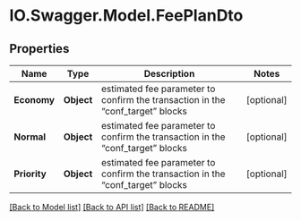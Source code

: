 # IO.Swagger.Model.FeePlanDto
## Properties

Name | Type | Description | Notes
------------ | ------------- | ------------- | -------------
**Economy** | **Object** | estimated fee parameter to confirm the transaction in the “conf_target” blocks | [optional] 
**Normal** | **Object** | estimated fee parameter to confirm the transaction in the “conf_target” blocks | [optional] 
**Priority** | **Object** | estimated fee parameter to confirm the transaction in the “conf_target” blocks | [optional] 

[[Back to Model list]](../README.md#documentation-for-models) [[Back to API list]](../README.md#documentation-for-api-endpoints) [[Back to README]](../README.md)

